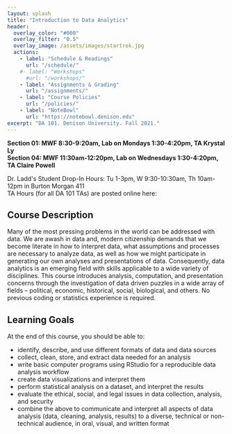 ```yaml
---
layout: splash
title: "Introduction to Data Analytics"
header:
  overlay_color: "#000"
  overlay_filter: "0.5"
  overlay_image: /assets/images/startrek.jpg
  actions:
    - label: "Schedule & Readings"
      url: "/schedule/"
    #- label: "Workshops"
      #url: "/workshops/"
    - label: "Assignments & Grading"
      url: "/assignments/"
    - label: "Course Policies"
      url: "/policies/"
    - label: "NoteBowl"
      url: "https://notebowl.denison.edu"
excerpt: "DA 101. Denison University. Fall 2021."
---
```


**Section 01: MWF 8:30-9:20am, Lab on Mondays 1:30-4:20pm, TA Krystal Ly  
Section 04: MWF 11:30am-12:20pm, Lab on Wednesdays 1:30-4:20pm, TA Claire Powell**

Dr. Ladd's Student Drop-In Hours: Tu 1-3pm, W 9:30-10:30am, Th 10am-12pm in Burton Morgan 411   
TA Hours (for all DA 101 TAs) are posted online here:

## Course Description

Many of the most pressing problems in the world can be addressed with data. We are awash in data and, modern citizenship demands that we become literate in how to interpret data, what assumptions and processes are necessary to analyze data, as well as how we might participate in generating our own analyses and presentations of data. Consequently, data analytics is an emerging field with skills applicable to a wide variety of disciplines. This course introduces analysis, computation, and presentation concerns through the investigation of data driven puzzles in a wide array of fields – political, economic, historical, social, biological, and others. No previous coding or statistics experience is required.

## Learning Goals

At the end of this course, you should be able to:

- identify, describe, and use different formats of data and data sources
- collect, clean, store, and extract data needed for an analysis
- write basic computer programs using RStudio for a reproducible data analysis workflow
- create data visualizations and interpret them
- perform statistical analysis on a dataset, and interpret the results
- evaluate the ethical, social, and legal issues in data collection, analysis, and security
- combine the above to communicate and interpret all aspects of data analysis (data, cleaning, analysis, results) to a diverse, technical or non-technical audience, in oral, visual, and written format
